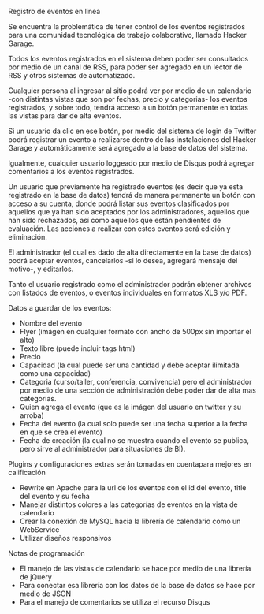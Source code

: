 Registro de eventos en linea

Se encuentra la problemática de tener control de los eventos registrados para una comunidad tecnológica de trabajo colaborativo, llamado Hacker Garage.

Todos los eventos registrados en el sistema deben poder ser consultados por medio de un canal de RSS, para poder ser agregado en un lector de RSS y otros sistemas de automatizado.

Cualquier persona al ingresar al sitio podrá ver por medio de un calendario -con distintas vistas que son por fechas, precio y categorias- los eventos registrados, y sobre todo, tendrá acceso a un botón permanente en todas las vistas para dar de alta eventos.

Si un usuario da clic en ese botón, por medio del sistema de login de Twitter podrá registrar un evento a realizarse dentro de las instalaciones del Hacker Garage y automáticamente será agregado a la base de datos del sistema.

Igualmente, cualquier usuario loggeado por medio de Disqus podrá agregar comentarios a los eventos registrados.

Un usuario que previamente ha registrado eventos (es decir que ya esta registrado en la base de datos) tendrá de manera permanente un botón con acceso a su cuenta, donde podrá listar sus eventos clasificados por aquellos que ya han sido aceptados por los administradores, aquellos que han sido rechazados, así como aquellos que están pendientes de evaluación. Las acciones a realizar con estos eventos será edición y eliminación.

El administrador (el cual es dado de alta directamente en la base de datos) podrá aceptar eventos, cancelarlos -si lo desea, agregará mensaje del motivo-, y editarlos.

Tanto el usuario registrado como el administrador podrán obtener archivos con listados de eventos, o eventos individuales en formatos XLS y/o PDF.

Datos a guardar de los eventos:
+ Nombre del evento
+ Flyer (imágen en cualquier formato con ancho de 500px sin importar el alto)
+ Texto libre (puede incluir tags html)
+ Precio
+ Capacidad (la cual puede ser una cantidad y debe aceptar ilimitada como una capacidad)
+ Categoria (curso/taller, conferencia, convivencia) pero el administrador por medio de una sección de administración debe poder dar de alta mas categorías.
+ Quien agrega el evento (que es la imágen del usuario en twitter y su arroba)
+ Fecha del evento (la cual solo puede ser una fecha superior a la fecha en que se crea el evento)
+ Fecha de creación (la cual no se muestra cuando el evento se publica, pero sirve al administrador para situaciones de BI).

Plugins y configuraciones extras serán tomadas en cuentapara mejores en calificación
+ Rewrite en Apache para la url de los eventos con el id del evento, title del evento y su fecha
+ Manejar distintos colores a las categorías de eventos en la vista de calendario
+ Crear la conexión de MySQL hacia la librería de calendario como un WebService
+ Utilizar diseños responsivos

Notas de programación
+ El manejo de las vistas de calendario se hace por medio de una librería de jQuery
+ Para conectar esa librería con los datos de la base de datos se hace por medio de JSON
+ Para el manejo de comentarios se utiliza el recurso Disqus